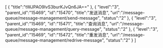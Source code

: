 [
	{
		"title":"tWJPAO9lvS3burKJvQn6JA=="
	},
	{
		"level":"3",
		"parent_id":"15469",
		"id":"15470",
		"title":"发送消息",
		"url":"/message-queue/message-management/send-message",
		"status":"2"
	},
	{
		"level":"3",
		"parent_id":"15469",
		"id":"15471",
		"title":"查询消息",
		"url":"/message-queue/message-management/query-message",
		"status":"2"
	},
	{
		"level":"3",
		"parent_id":"15469",
		"id":"15472",
		"title":"重发消息",
		"url":"/message-queue/message-management/redrive-message",
		"status":"2"
	}
]
